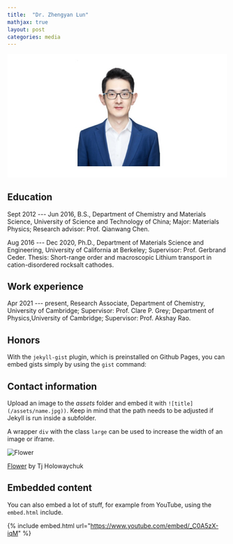 ```yaml
---
title:  "Dr. Zhengyan Lun"
mathjax: true
layout: post
categories: media
---
```





![Zhengyan Lun](/Photo.jpg)

## Education

Sept 2012 --- Jun 2016, 
B.S., Department of Chemistry and Materials Science, University of Science and Technology of China; 
Major: Materials Physics; 
Research advisor: Prof. Qianwang Chen.

Aug 2016 --- Dec 2020, 
Ph.D., Department of Materials Science and Engineering, University of California at Berkeley; 
Supervisor: Prof. Gerbrand Ceder.
Thesis: Short-range order and macroscopic Lithium transport in cation-disordered rocksalt cathodes.


## Work experience

Apr 2021 --- present, 
Research Associate, 
Department of Chemistry, University of Cambridge;
Supervisor: Prof. Clare P. Grey; 
Department of Physics,University of Cambridge;
Supervisor: Prof. Akshay Rao.


## Honors

With the `jekyll-gist` plugin, which is preinstalled on Github Pages, you can embed gists simply by using the `gist` command:

<script src="https://gist.github.com/5555251.js?file=gist.md"></script>

## Contact information

Upload an image to the *assets* folder and embed it with `![title](/assets/name.jpg))`. Keep in mind that the path needs to be adjusted if Jekyll is run inside a subfolder.

A wrapper `div` with the class `large` can be used to increase the width of an image or iframe.

![Flower](https://user-images.githubusercontent.com/4943215/55412447-bcdb6c80-5567-11e9-8d12-b1e35fd5e50c.jpg)

[Flower](https://unsplash.com/photos/iGrsa9rL11o) by Tj Holowaychuk

## Embedded content

You can also embed a lot of stuff, for example from YouTube, using the `embed.html` include.

{% include embed.html url="https://www.youtube.com/embed/_C0A5zX-iqM" %}

